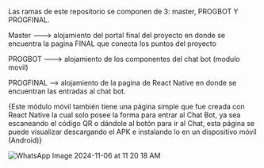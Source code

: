 Las ramas de este repositorio se componen de 3: master, PROGBOT Y PROGFINAL.

Master ---> alojamiento del portal final del proyecto en donde se encuentra la pagina FINAL que conecta los puntos del proyecto

PROGBOT ---> alojamiento de los componentes del chat bot (modulo movil)

PROGFINAL --> alojamiento de la pagina de React Native en donde se encuentran las entradas al chat bot.

{Este módulo móvil también tiene una página simple que fue creada con React Native la cual solo posee la forma para entrar al Chat Bot, ya sea escaneando el código QR o dándole al botón para ir al Chat, esta página se puede visualizar descargando el APK e instalando lo en un dispositivo móvil (Android)}



![WhatsApp Image 2024-11-06 at 11 20 18 AM](https://github.com/user-attachments/assets/0c2e6367-44dc-4c7e-8f7d-33e3b5fbd870)

